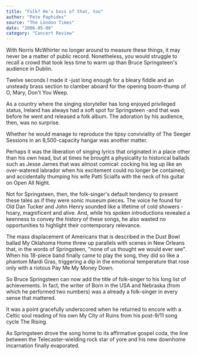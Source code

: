```yaml
---
title: "Folk? He's boss of that, too"
author: "Pete Paphides"
source: "The London Times"
date: "2006-05-08"
category: "Concert Review"
---
```


With Norris McWhirter no longer around to measure these things, it may never be a matter of public record. Nonetheless, you would struggle to recall a crowd that took less time to warm up than Bruce Springsteen's audience in Dublin.

Twelve seconds I made it -just long enough for a bleary fiddle and an unsteady brass section to clamber aboard for the opening boom-thump of O, Mary, Don't You Weep.

As a country where the singing storyteller has long enjoyed privileged status, Ireland has always had a soft spot for Springsteen -and that was before he went and released a folk album. The adoration by his audience, then, was no surprise.

Whether he would manage to reproduce the tipsy conviviality of The Seeger Sessions in an 8,500-capacity hangar was another matter.

Perhaps it was the liberation of singing lyrics that originated in a place other than his own head, but at times he brought a physicality to historical ballads such as Jesse James that was almost comical: cocking his leg up like an over-watered labrador when his excitement could no longer be contained; and accidentally thumping his wife Patti Scialfa with the neck of his guitar on Open All Night.

Not for Springsteen, then, the folk-singer's default tendency to present these tales as if they were sonic museum pieces. The voice he found for Old Dan Tucker and John Henry sounded like a lifetime of cold showers -hoary, magnificent and alive. And, while his spoken introductions revealed a keenness to convey the history of these songs, he also wasted no opportunities to highlight their contemporary relevance.

The mass displacement of Americans that is described in the Dust Bowl ballad My Oklahoma Home threw up parallels with scenes in New Orleans that, in the words of Springsteen, "none of us thought we would ever see". When his 18-piece band finally came to play the song, they did so like a phantom Mardi Gras, triggering a dip in the emotional temperature that rose only with a riotous Pay Me My Money Down.

So Bruce Springsteen can now add the title of folk-singer to his long list of achievements. In fact, the writer of Born in the USA and Nebraska (from which he performed two numbers) was a already a folk-singer in every sense that mattered.

It was a point gracefully underscored when he returned to encore with a Celtic soul reading of his own My City of Ruins from his post-9/11 song cycle The Rising.

As Springsteen drove the song home to its affirmative gospel coda, the line between the Telecaster-wielding rock star of yore and his new downhome incarnation finally evaporated.
